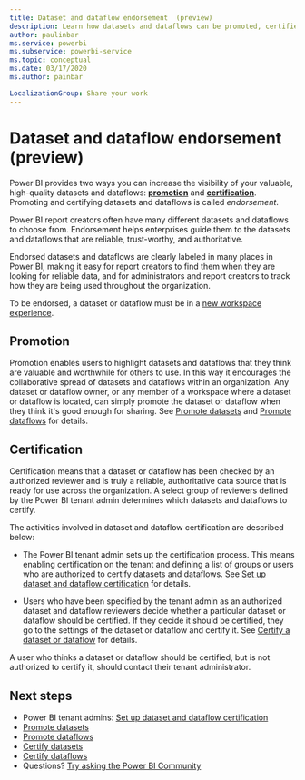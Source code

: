 ```yaml
---
title: Dataset and dataflow endorsement  (preview)
description: Learn how datasets and dataflows can be promoted, certified, and labeled as reliable, trusted sources of data in your organization.
author: paulinbar
ms.service: powerbi
ms.subservice: powerbi-service
ms.topic: conceptual
ms.date: 03/17/2020
ms.author: painbar

LocalizationGroup: Share your work
---
```

# Dataset and dataflow endorsement (preview)

Power BI provides two ways you can increase the visibility of your valuable, high-quality datasets and dataflows: **[promotion](#promotion)** and **[certification](#certification)**. Promoting and certifying datasets and dataflows is called *endorsement*.

Power BI report creators often have many different datasets and dataflows to choose from. Endorsement helps enterprises guide them to the datasets and dataflows that are reliable, trust-worthy, and authoritative.

Endorsed datasets and dataflows are clearly labeled in many places in Power BI, making it easy for report creators to find them when they are looking for reliable data, and for administrators and report creators to track how they are being used throughout the organization.

To be endorsed, a dataset or dataflow must be in a [new workspace experience](../service-new-workspaces.md).

## Promotion

Promotion enables users to highlight datasets and dataflows that they think are valuable and worthwhile for others to use. In this way it encourages the collaborative spread of datasets and dataflows within an organization. Any dataset or dataflow owner, or any member of a workspace where a dataset or dataflow is located,  can simply promote the dataset or dataflow when they think it's good enough for sharing. See [Promote datasets](service-datasets-promote.md) and [Promote dataflows](../transform-model/service-dataflows-promote.md) for details.

## Certification

Certification means that a dataset or dataflow has been checked by an authorized reviewer and is truly a reliable, authoritative data source that is ready for use across the organization. A select group of reviewers defined by the Power BI tenant admin determines which datasets and dataflows to certify.

The activities involved in dataset and dataflow certification are described below:

* The Power BI tenant admin sets up the certification process. This means enabling certification on the tenant and defining a list of groups or users who are authorized to certify datasets and dataflows. See [Set up dataset and dataflow certification](../admin/service-admin-setup-certification.md) for details.

* Users who have been specified by the tenant admin as an authorized dataset and dataflow reviewers decide whether a particular dataset or dataflow should be certified. If they decide it should be certified, they go to the settings of the dataset or dataflow and certify it. See [Certify a dataset or dataflow](service-certify-datasets-dataflows.md) for details.

A user who thinks a dataset or dataflow should be certified, but is not authorized to certify it, should contact their tenant administrator.

## Next steps
* Power BI tenant admins: [Set up dataset and dataflow certification](../admin/service-admin-setup-certification.md)
* [Promote datasets](service-datasets-promote.md)
* [Promote dataflows](../transform-model/service-dataflows-promote.md)
* [Certify datasets](service-datasets-certify.md)
* [Certify dataflows](service-dataflows-certify.md)
* Questions? [Try asking the Power BI Community](https://community.powerbi.com/)

